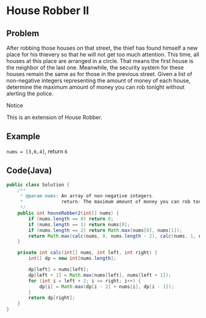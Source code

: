 # House Robber II

## Problem

After robbing those houses on that street, the thief has found himself a new place for his thievery so that he will not get too much attention. This time, all houses at this place are arranged in a circle. That means the first house is the neighbor of the last one. Meanwhile, the security system for these houses remain the same as for those in the previous street.
Given a list of non-negative integers representing the amount of money of each house, determine the maximum amount of money you can rob tonight without alerting the police.

Notice

This is an extension of House Robber.

## Example

`nums = [3,6,4]`, return `6`

## Code(Java)

```java
public class Solution {
    /**
     * @param nums: An array of non-negative integers.
     *              return: The maximum amount of money you can rob tonight
     */
    public int houseRobber2(int[] nums) {
        if (nums.length == 0) return 0;
        if (nums.length == 1) return nums[0];
        if (nums.length == 2) return Math.max(nums[0], nums[1]);
        return Math.max(calc(nums, 0, nums.length - 2), calc(nums, 1, nums.length - 1));
    }

    private int calc(int[] nums, int left, int right) {
        int[] dp = new int[nums.length];

        dp[left] = nums[left];
        dp[left + 1] = Math.max(nums[left], nums[left + 1]);
        for (int i = left + 2; i <= right; i++) {
            dp[i] = Math.max(dp[i - 2] + nums[i], dp[i - 1]);
        }
        return dp[right];
    }
}
```
